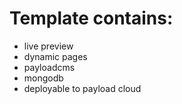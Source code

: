 # Template contains:
- live preview
- dynamic pages
- payloadcms
- mongodb
- deployable to payload cloud
